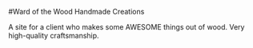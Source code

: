 #Ward of the Wood Handmade Creations

A site for a client who makes some AWESOME things out of wood. Very high-quality craftsmanship.